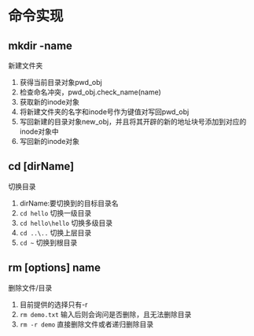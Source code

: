 # 命令实现



## mkdir -name
新建文件夹
1. 获得当前目录对象pwd_obj
2. 检查命名冲突，pwd_obj.check_name(name)
3. 获取新的inode对象
4. 将新建文件夹的名字和inode号作为键值对写回pwd_obj
5. 写回新建的目录对象new_obj，并且将其开辟的新的地址块号添加到对应的inode对象中
6. 写回新的inode对象



## cd [dirName]
切换目录
1. dirName:要切换到的目标目录名
2. `cd hello` 切换一级目录
3. `cd hello\hello` 切换多级目录
4. `cd ..\..` 切换上层目录
5.  `cd ~` 切换到根目录


## rm [options] name
删除文件/目录
1. 目前提供的选择只有-r
2. `rm demo.txt` 输入后则会询问是否删除，且无法删除目录
3. `rm -r demo` 直接删除文件或者递归删除目录
